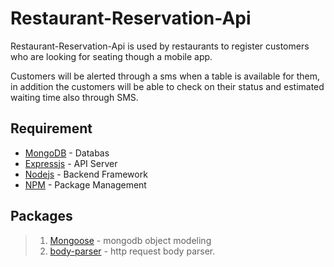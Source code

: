 # Restaurant-Reservation-Api

Restaurant-Reservation-Api is used by restaurants to register customers who are looking for seating though a mobile app.  

Customers will be alerted through a sms when a table is available for them, 
in addition the customers will be able to check on their status and estimated waiting time also through SMS.

## Requirement ##
* [MongoDB](https://www.mongodb.com/) - Databas
* [Expressjs](http://expressjs.com/zh-tw/) - API Server
* [Nodejs](https://nodejs.org/en/) - Backend Framework
* [NPM](https://www.npmjs.com/) - Package Management

## Packages ##
>1. [Mongoose](http://mongoosejs.com/) - mongodb object modeling
>2. [body-parser](https://www.npmjs.com/package/body-parser) - http request body parser. 

